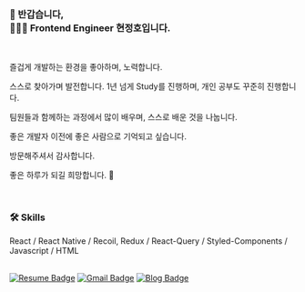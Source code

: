 
<div align="left">
 <h3>🙏  반갑습니다, <br>🧑🏻‍💻 Frontend Engineer 현정호입니다.</h3><br>
 <p>즐겁게 개발하는 환경을 좋아하며, 노력합니다.</p>
 <p>스스로 찾아가며 발전합니다. 1년 넘게 Study를 진행하며, 개인 공부도 꾸준히 진행합니다.</p>
 <p>팀원들과 함께하는 과정에서 많이 배우며, 스스로 배운 것을 나눕니다.</p>
 <p>좋은 개발자 이전에 좋은 사람으로 기억되고 싶습니다.</p>
 <p>방문해주셔서 감사합니다.</p>
 <p>좋은 하루가 되길 희망합니다. 🙂</p>
<br>
 <h3>🛠 Skills</h3>
 <div>React / React Native / Recoil, Redux / React-Query / Styled-Components / Javascript / HTML </div><br>
 
[![Resume Badge](https://camo.githubusercontent.com/af0d5f6864e407cf742741e95bf8567bb50e5ef0/68747470733a2f2f696d672e736869656c64732e696f2f62616467652f2d526573756d652d3030303030303f7374796c653d666c61742d737175617265266c6f676f3d4e6f74696f6e266c6f676f436f6c6f723d7768697465)](https://www.notion.so/4179d51a133141ddb322be77061e3207)
[![Gmail Badge](https://img.shields.io/badge/Gmail-d14836?style=flat-square&logo=Gmail&logoColor=white&link=mailto:snugyun01@gmail.com)](mailto:offdutybyblo@gmail.com)
[![Blog Badge](https://camo.githubusercontent.com/9129b2896fda2c963ff5600ef7cda330a27d2a95/68747470733a2f2f696d672e736869656c64732e696f2f62616467652f2d426c6f672d3230433939373f7374796c653d666c61742d737175617265266c6f676f3d56656c6f67266c6f676f436f6c6f723d7768697465266c)](https://velog.io/@offdutybyblo)
</div>
